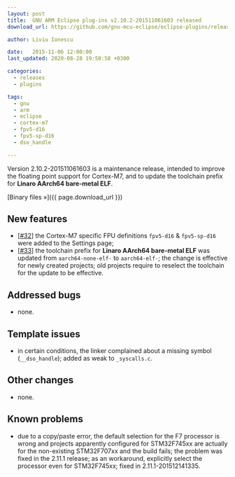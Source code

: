 ```yaml
---
layout: post
title:  GNU ARM Eclipse plug-ins v2.10.2-201511061603 released
download_url: https://github.com/gnu-mcu-eclipse/eclipse-plugins/releases/tag/v2.10.2-201511061603

author: Liviu Ionescu

date:   2015-11-06 12:00:00
last_updated: 2020-08-28 19:50:58 +0300

categories:
  - releases
  - plugins

tags:
  - gnu
  - arm
  - eclipse
  - cortex-m7
  - fpv5-d16
  - fpv5-sp-d16
  - dso_handle

---
```


Version 2.10.2-201511061603 is a maintenance release, intended to improve the floating point support for Cortex-M7, and to update the toolchain prefix for **Linaro AArch64 bare-metal ELF**.

[Binary files »]({{ page.download_url }})

## New features

- [[#32](https://github.com/gnu-mcu-eclipse/eclipse-plugins/issues/32)] the Cortex-M7 specific FPU definitions `fpv5-d16` & `fpv5-sp-d16` were added to the Settings page;
- [[#33](https://github.com/gnu-mcu-eclipse/eclipse-plugins/issues/33)] the toolchain prefix for **Linaro AArch64 bare-metal ELF** was updated from `aarch64-none-elf-` to `aarch64-elf-`; the change is effective for newly created projects; old projects require to reselect the toolchain for the update to be effective.

## Addressed bugs

- none.

## Template issues

- in certain conditions, the linker complained about a missing symbol (`__dso_handle`); added as weak to `_syscalls.c`.

## Other changes

- none.

## Known problems

- due to a copy/paste error, the default selection for the F7 processor is wrong and projects apparently configured for STM32F745xx are actually for the non-existing STM32F707xx and the build fails; the problem was fixed in the 2.11.1 release; as an workaround, explicitly select the processor even for STM32F745xx; fixed in 2.11.1-201512141335.
